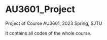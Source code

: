 # AU3601_Project
Project of Course AU3601, 2023 Spring, SJTU

It contains all codes of the whole course.
